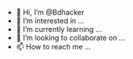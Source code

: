 - 👋 Hi, I’m @Bdhacker
- 👀 I’m interested in ...
- 🌱 I’m currently learning ...
- 💞️ I’m looking to collaborate on ...
- 📫 How to reach me ...

<!---
Bdhackerj/Bdhackerj is a ✨ special ✨ repository because its `README.md` (this file) appears on your GitHub profile.
You can click the Preview link to take a look at your changes.
--->
